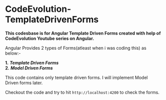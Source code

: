 # CodeEvolution-TemplateDrivenForms

**This codesbase is for Angular Template Driven Forms created with help of CodeEvolution Youtube series on Angular.**

Angular Provides 2 types of Forms(atleast when i was coding this) as below:-

**1.** _**Template Driven Forms<br />**_
**2.** _**Model Driven Forms**_

This code contains only template driven forms. I will implement Model Driven forms later.


Checkout the code and try to hit ``` http://localhost:4200 ``` to check the forms.

